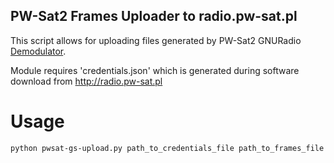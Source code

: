 ## PW-Sat2 Frames Uploader to radio.pw-sat.pl

This script allows for uploading files generated by PW-Sat2 GNURadio [Demodulator](https://github.com/PW-Sat2/GSControl/blob/master/gnuradio/downlink/downlink.grc).

Module requires 'credentials.json' which is generated during software download from http://radio.pw-sat.pl

# Usage
 `python pwsat-gs-upload.py path_to_credentials_file path_to_frames_file`
 
